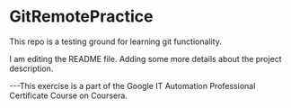 # GitRemotePractice
This repo is a testing ground for learning git functionality. 

I am editing the README file. Adding some more details about the project description.

---This exercise is a part of the Google IT Automation Professional Certificate Course on Coursera.
